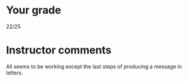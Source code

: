# Your grade

22/25

# Instructor comments

All seems to be working except the last steps of producing a message in letters.
